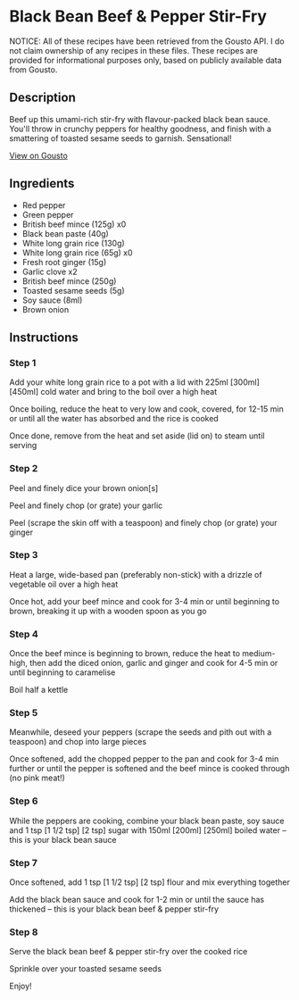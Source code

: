 # Black Bean Beef & Pepper Stir-Fry

NOTICE: All of these recipes have been retrieved from the Gousto API. I do not claim ownership of any recipes in these files. These recipes are provided for informational purposes only, based on publicly available data from Gousto.

## Description

Beef up this umami-rich stir-fry with flavour-packed black bean sauce. You'll throw in crunchy peppers for healthy goodness, and finish with a smattering of toasted sesame seeds to garnish. Sensational!

[View on Gousto](https://www.gousto.co.uk/recipes/cookbook/black-bean-beef-double-pepper-stir-fry)

## Ingredients

- Red pepper
- Green pepper
- British beef mince (125g) x0
- Black bean paste (40g)
- White long grain rice (130g)
- White long grain rice (65g) x0
- Fresh root ginger (15g)
- Garlic clove x2
- British beef mince (250g)
- Toasted sesame seeds (5g)
- Soy sauce (8ml)
- Brown onion

## Instructions


### Step 1

Add your white long grain rice to a pot with a lid with 225ml <span class="text-purple">[300ml] </span><span class="text-danger">[450ml]</span> cold water and bring to the boil over a high heat

Once boiling, reduce the heat to very low and cook, covered, for 12-15 min or until all the water has absorbed and the rice is cooked

Once done, remove from the heat and set aside (lid on) to steam until serving


### Step 2

Peel and finely dice your brown onion[s]

Peel and finely chop (or grate) your garlic

Peel (scrape the skin off with a teaspoon) and finely chop (or grate) your ginger


### Step 3

Heat a large, wide-based pan (preferably non-stick) with a drizzle of vegetable oil over a high heat

Once hot, add your beef mince and cook for 3-4 min or until beginning to brown, breaking it up with a wooden spoon as you go


### Step 4

Once the beef mince is beginning to brown, reduce the heat to medium-high, then add the diced onion, garlic and ginger and cook for 4-5 min or until beginning to caramelise

Boil half a kettle


### Step 5

Meanwhile, deseed your peppers (scrape the seeds and pith out with a teaspoon) and chop into large pieces

Once softened, add the chopped pepper to the pan and cook for 3-4 min further or until the pepper is softened and the beef mince is cooked through (no pink meat!)


### Step 6

While the peppers are cooking, combine your black bean paste, soy sauce and 1 tsp <span class="text-purple">[1 1/2 tsp] </span><span class="text-danger">[2 tsp]</span> sugar with 150ml<span class="text-purple"> [200ml]<span class="text-danger"> </span>[250ml]</span> boiled water – this is your black bean sauce


### Step 7

Once softened, add 1 tsp <span class="text-purple">[1 1/2 tsp]</span> <span class="text-danger">[2 tsp]</span> flour and mix everything together

Add the black bean sauce and cook for 1-2 min or until the sauce has thickened – this is your black bean beef & pepper stir-fry

### Step 8

Serve the black bean beef & pepper stir-fry over the cooked rice

Sprinkle over your toasted sesame seeds

Enjoy!

